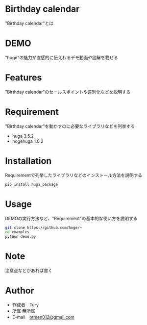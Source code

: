 # Birthday calendar


"Birthday calendar"とは

# DEMO

"hoge"の魅力が直感的に伝えわるデモ動画や図解を載せる

# Features

"Birthday calendar"のセールスポイントや差別化などを説明する

# Requirement

"Birthday calendar"を動かすのに必要なライブラリなどを列挙する

* huga 3.5.2
* hogehuga 1.0.2

# Installation

Requirementで列挙したライブラリなどのインストール方法を説明する

```bash
pip install huga_package
```

# Usage

DEMOの実行方法など、"Requirement"の基本的な使い方を説明する

```bash
git clone https://github.com/hoge/~
cd examples
python demo.py
```

# Note

注意点などがあれば書く

# Author

* 作成者　Tury
* 所属 無所属
* E-mail　otmen012@gmail.com
